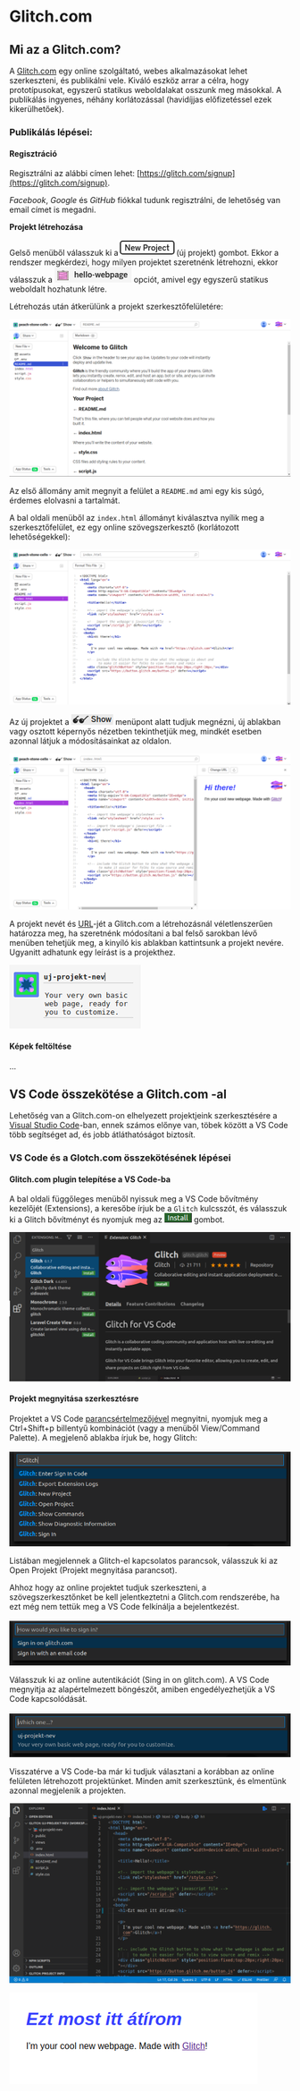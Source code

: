 # Glitch.com

## Mi az a Glitch.com?

A [Glitch.com](https://glitch.com/) egy online szolgáltató, webes alkalmazásokat lehet szerkeszteni, és publikálni vele. Kiváló eszköz arrar a célra, hogy prototípusokat, egyszerű statikus weboldalakat osszunk meg másokkal.  A publikálás ingyenes, néhány korlátozással \(havidíjjas előfizetéssel ezek kikerülhetőek\).

### Publikálás lépései: 

#### Regisztráció

Regisztrálni az alábbi címen lehet: [https://glitch.com/signup](https://glitch.com/signup).

_Facebook_, _Google_ és _GitHub_ fiókkal tudunk regisztrálni, de lehetőség van email címet is megadni.

**Projekt létrehozása**

Gelső menüből válasszuk ki a![](../.gitbook/assets/newproject%20%281%29.png)\(új projekt\) gombot. Ekkor a rendszer megkérdezi, hogy milyen projektet szeretnénk létrehozni, ekkor válasszuk a ![](../.gitbook/assets/hellowebpage.png) opciót, amivel egy egyszerű statikus weboldalt hozhatunk létre. 

Létrehozás után átkerülünk a projekt szerkesztőfelületére:

![Az &#xFA;jonnan l&#xE9;trehozott projekt](../.gitbook/assets/newprojekt.png)

Az első állomány amit megnyit a felület a `README.md` ami egy kis súgó, érdemes elolvasni a tartalmát.

A bal oldali menüből az `index.html` állományt kiválasztva nyílik meg a szerkesztőfelület, ez egy online szövegszerkesztő \(korlátozott lehetőségekkel\):

![](../.gitbook/assets/newprojekteditor.png)

Az új projektet a ![](../.gitbook/assets/show.png) menüpont alatt tudjuk megnézni, új ablakban vagy osztott képernyős nézetben tekinthetjük meg, mindkét esetben azonnal látjuk a módosításainkat az oldalon.

![Osztott n&#xE9;zet](../.gitbook/assets/showsplit.png)

A projekt nevét és [URL](../digitalis-kiadvanyok/mi-szuekseges-egy-weboldal-elinditasahoz.md#domain-nev)-jét a Glitch.com a létrehozásnál véletlenszerűen határozza meg, ha szeretnénk módosítani a bal felső sarokban lévő menüben tehetjük meg, a kinyíló kis ablakban kattintsunk a projekt nevére. Ugyanitt adhatunk egy leírást is a projekthez.

![](../.gitbook/assets/projektname.png)

#### Képek feltöltése

...

## VS Code összekötése a Glitch.com -al

Lehetőség van a Glitch.com-on elhelyezett projektjeink szerkesztésére a [Visual Studio Code](../vs-code/mi-a-vs-code.md)-ban, ennek számos előnye van, töbek között a VS Code több segítséget ad, és jobb átláthatóságot biztosít.

### VS Code és a Glotch.com összekötésének lépései

#### Glitch.com plugin telepítése a VS Code-ba

A bal oldali függőleges menüből nyissuk meg a VS Code bővítmény kezelőjét \(Extensions\), a keresőbe írjuk be a `Glitch` kulcsszót, és válasszuk ki a Glitch bővítményt és nyomjuk meg az ![](../.gitbook/assets/install.png) gombot.

![](../.gitbook/assets/codeglitchextension.png)

#### Projekt megnyitása szerkesztésre

Projektet a VS Code [parancsértelmezőjével](../vs-code/vs-code-anatomiaja.md#parancs-paletta) megnyitni, nyomjuk meg a Ctrl+Shift+p billentyű kombinációt \(vagy a menüből View/Command Palette\). A megjelenő ablakba írjuk be, hogy Glitch:

![](../.gitbook/assets/commandpaletteglitch.png)

Listában megjelennek a Glitch-el kapcsolatos parancsok, válasszuk ki az Open Projekt \(Projekt megnyitása parancsot\).

Ahhoz hogy az online projektet tudjuk szerkeszteni, a szövegszerkesztőnket be kell jelentkeztetni a Glitch.com rendszerébe, ha ezt még nem tettük meg a VS Code felkínálja a bejelentkezést. 

![](../.gitbook/assets/glitchlogin.png)

Válasszuk ki az online autentikációt \(Sing in on glitch.com\). A VS Code megnyitja az alapértelmezett böngészőt, amiben engedélyezhetjük a VS Code kapcsolódását.

![](../.gitbook/assets/openproject.png)

Visszatérve a VS Code-ba már ki tudjuk választani a korábban az online felületen létrehozott projektünket. Minden amit szerkesztünk, és elmentünk azonnal megjelenik a projekten.

![](../.gitbook/assets/projektediting%20%281%29.png)

![](../.gitbook/assets/editresult.png)

